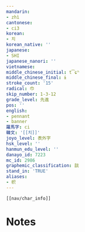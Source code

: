 ```yaml
---
mandarin:
- zhì
cantonese:
- ci3
korean:
- 치
korean_native: ''
japanese:
- SHI
japanese_nanori: ''
vietnamese:
middle_chinese_initial: t͡ɕʰ
middle_chinese_final: ɨ
stroke_count: '15'
radical: 巾
skip_number: 1-3-12
grade_level: 先進
pos: ''
english:
- pennant
- banner
羅馬字: ci
韓文: '[[치]]'
joyo_level: 表外字
hsk_level: ''
hanmun_edu_level: ''
danayo_id: 7223
mc_id: 2986
graphemic_classification: 戠
stand_in: 'TRUE'
aliases:
- 帜
---
```

```meta-bind-embed
[[nav/char_info]]
```

# Notes
